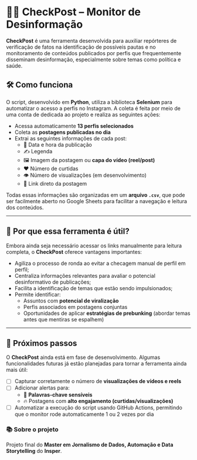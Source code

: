 # 🕵️‍♀️ CheckPost – Monitor de Desinformação

**CheckPost** é uma ferramenta desenvolvida para auxiliar repórteres de verificação de fatos na identificação de possíveis pautas e no monitoramento de conteúdos publicados por perfis que frequentemente disseminam desinformação, especialmente sobre temas como política e saúde.

## 🛠️ Como funciona

O script, desenvolvido em **Python**, utiliza a biblioteca **Selenium** para automatizar o acesso a perfis no Instagram. A coleta é feita por meio de uma conta de dedicada ao projeto e realiza as seguintes ações:

- Acessa automaticamente **13 perfis selecionados**
- Coleta as **postagens publicadas no dia**
- Extrai as seguintes informações de cada post:
  - 📆 Data e hora da publicação  
  - ✍️ Legenda  
  - 🖼️ Imagem da postagem ou **capa do vídeo (reel/post)**  
  - ❤️ Número de curtidas  
  - 👁️ Número de visualizações (em desenvolvimento)  
  - 🔗 Link direto da postagem

Todas essas informações são organizadas em um **arquivo `.csv`**, que pode ser facilmente aberto no Google Sheets para facilitar a navegação e leitura dos conteúdos.

---

## 🧩 Por que essa ferramenta é útil?

Embora ainda seja necessário acessar os links manualmente para leitura completa, o **CheckPost** oferece vantagens importantes:

- Agiliza o processo de ronda ao evitar a checagem manual de perfil em perfil;
- Centraliza informações relevantes para avaliar o potencial desinformativo de publicações;
- Facilita a identificação de temas que estão sendo impulsionados;
- Permite identificar:
  - Assuntos com **potencial de viralização**
  - Perfis associados em postagens conjuntas
  - Oportunidades de aplicar **estratégias de prebunking** (abordar temas antes que mentiras se espalhem)

---

## 🚧 Próximos passos

O **CheckPost** ainda está em fase de desenvolvimento. Algumas funcionalidades futuras já estão planejadas para tornar a ferramenta ainda mais útil:

- [ ] Capturar corretamente o número de **visualizações de vídeos e reels**
- [ ] Adicionar alertas para:
  - 🚨 **Palavras-chave sensíveis**
  - 🔥 Postagens com **alto engajamento (curtidas/visualizações)**
- [ ] Automatizar a execução do script usando GitHub Actions, permitindo que o monitor rode automaticamente 1 ou 2 vezes por dia

### 📚 Sobre o projeto

Projeto final do **Master em Jornalismo de Dados, Automação e Data Storytelling** do **Insper**.
